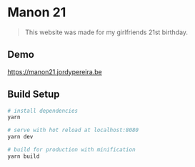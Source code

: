 # Manon 21

> This website was made for my girlfriends 21st birthday.

## Demo

https://manon21.jordypereira.be

## Build Setup

```bash
# install dependencies
yarn

# serve with hot reload at localhost:8080
yarn dev

# build for production with minification
yarn build

```
